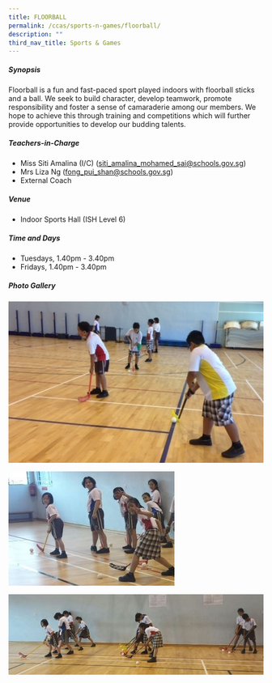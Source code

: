 ```yaml
---
title: FLOORBALL
permalink: /ccas/sports-n-games/floorball/
description: ""
third_nav_title: Sports & Games
---
```

##### **Synopsis**
Floorball is a fun and fast-paced sport played indoors with floorball sticks and a ball. We seek to build character, develop teamwork, promote responsibility and foster a sense of camaraderie among our members. We hope to achieve this through training and competitions which will further provide opportunities to develop our budding talents.
	
##### **Teachers-in-Charge**
* Miss Siti Amalina (I/C) (siti_amalina_mohamed_sai@schools.gov.sg)
* Mrs Liza Ng (fong_pui_shan@schools.gov.sg)
* External Coach

##### **Venue**
* Indoor Sports Hall (ISH Level 6)

##### **Time and Days**
* Tuesdays, 1.40pm - 3.40pm
* Fridays, 1.40pm - 3.40pm

##### **Photo Gallery**

![](/images/CCAs/Floorball/floorball_1.jpeg)

![](/images/CCAs/Floorball/floorball_2.jpeg)

![](/images/CCAs/Floorball/floorball_3.jpeg)